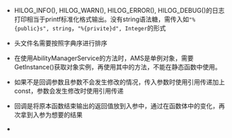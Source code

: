 - HILOG_INFO(), HILOG_WARN(), HILOG_ERROR(), HILOG_DEBUG()的日志打印相当于printf标准化格式输出。没有string语法糖，需传入如`"%{public}s", string`，`"%{privite}d", Integer`的形式

- 头文件名需要按照字典序进行排序

- 在使用AbilityManagerService的方法时，AMS是单例对象，需要GetInstance()获取对象实例，再使用其中的方法，不能在静态函数中使用。

- 如果不是回调参数且参数不会发生修改的情况，传入参数时使用引用传递加上const，参数会发生修改时使用引用传递

- 回调是将原本函数结束输出的返回值放到入参中，通过在函数体中的变化，再次拿到入参为想要的结果

- 


